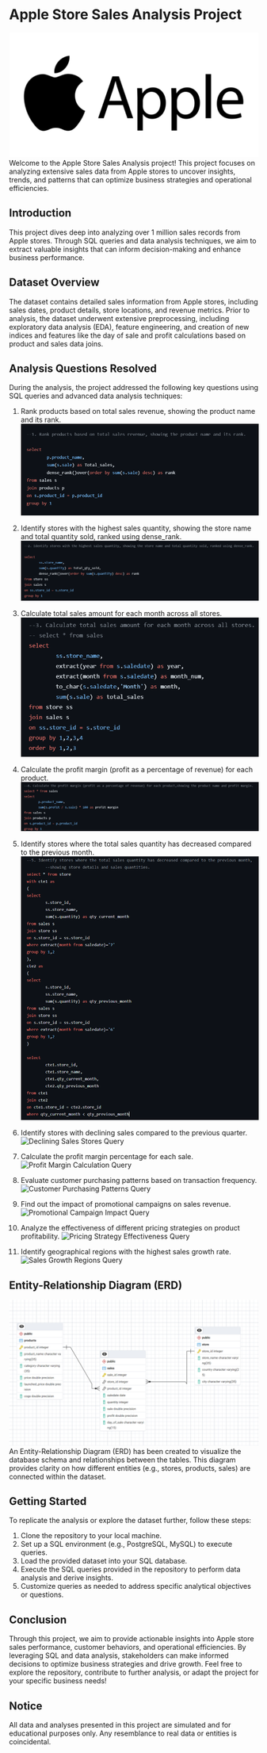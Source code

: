 # Apple Store Sales Analysis Project
![Banner Image](https://github.com/Deepthi-M-181297/Apple-Store-Sales-Analysis-Project/blob/main/Apple_logo)
Welcome to the Apple Store Sales Analysis project! This project focuses on analyzing extensive
sales data from Apple stores to uncover insights, trends, and patterns that can optimize
business strategies and operational efficiencies.
## Introduction
This project dives deep into analyzing over 1 million sales records from Apple stores. Through
SQL queries and data analysis techniques, we aim to extract valuable insights that can inform
decision-making and enhance business performance.
## Dataset Overview
The dataset contains detailed sales information from Apple stores, including sales dates,
product details, store locations, and revenue metrics. Prior to analysis, the dataset underwent
extensive preprocessing, including exploratory data analysis (EDA), feature engineering, and
creation of new indices and features like the day of sale and profit calculations based on product
and sales data joins.
## Analysis Questions Resolved
During the analysis, the project addressed the following key questions using SQL queries and
advanced data analysis techniques:
1. Rank products based on total sales revenue, showing the product name and its rank.
![](https://github.com/Deepthi-M-181297/Apple-Store-Sales-Analysis-Project/blob/main/s1.png)
2. Identify stores with the highest sales quantity, showing the store name and total
quantity sold, ranked using dense_rank.
![](https://github.com/Deepthi-M-181297/Apple-Store-Sales-Analysis-Project/blob/main/s2.png)
3. Calculate total sales amount for each month across all stores.
![](https://github.com/Deepthi-M-181297/Apple-Store-Sales-Analysis-Project/blob/main/s3.png)
4. Calculate the profit margin (profit as a percentage of revenue) for each product.
![](https://github.com/Deepthi-M-181297/Apple-Store-Sales-Analysis-Project/blob/main/s4.png)
5. Identify stores where the total sales quantity has decreased compared to the previous month.
![](https://github.com/Deepthi-M-181297/Apple-Store-Sales-Analysis-Project/blob/main/s5.png)
7. Identify stores with declining sales compared to the previous quarter.
![Declining Sales Stores Query](insert_image_link_here)
8. Calculate the profit margin percentage for each sale.
![Profit Margin Calculation Query](insert_image_link_here)

9. Evaluate customer purchasing patterns based on transaction frequency.
![Customer Purchasing Patterns Query](insert_image_link_here)
10. Find out the impact of promotional campaigns on sales revenue.
![Promotional Campaign Impact Query](insert_image_link_here)
11. Analyze the effectiveness of different pricing strategies on product profitability.
![Pricing Strategy Effectiveness Query](insert_image_link_here)
12. Identify geographical regions with the highest sales growth rate.
![Sales Growth Regions Query](insert_image_link_here)
## Entity-Relationship Diagram (ERD)
![ERD Image](https://github.com/Deepthi-M-181297/Apple-Store-Sales-Analysis-Project/blob/main/ERD_diagram_Apple.png)
An Entity-Relationship Diagram (ERD) has been created to visualize the database schema and
relationships between the tables. This diagram provides clarity on how different entities (e.g.,
stores, products, sales) are connected within the dataset.
## Getting Started
To replicate the analysis or explore the dataset further, follow these steps:
1. Clone the repository to your local machine.
2. Set up a SQL environment (e.g., PostgreSQL, MySQL) to execute queries.
3. Load the provided dataset into your SQL database.
4. Execute the SQL queries provided in the repository to perform data analysis and derive
insights.
5. Customize queries as needed to address specific analytical objectives or questions.
## Conclusion
Through this project, we aim to provide actionable insights into Apple store sales performance,
customer behaviors, and operational efficiencies. By leveraging SQL and data analysis,
stakeholders can make informed decisions to optimize business strategies and drive growth.
Feel free to explore the repository, contribute to further analysis, or adapt the project for your
specific business needs!
## Notice

All data and analyses presented in this project are simulated and for educational purposes only.
Any resemblance to real data or entities is coincidental.
